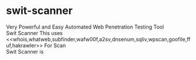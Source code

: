 # swit-scanner
Very Powerful and Easy Automated Web Penetration Testing Tool<br>
Swit Scanner This uses <<whois,whatweb,subfinder,wafw00f,a2sv,dnsenum,sqliv,wpscan,goofile,ffuf,hakrawler>> For Scan<br>
Swit Scanner is 
